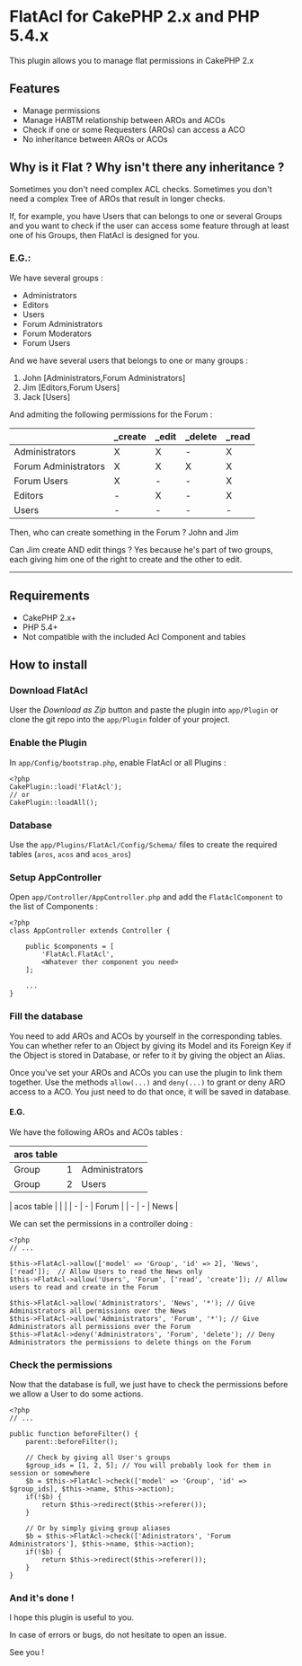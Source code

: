 # FlatAcl for CakePHP 2.x and PHP 5.4.x

This plugin allows you to manage flat permissions in CakePHP 2.x

## Features

*   Manage permissions
*   Manage HABTM relationship between AROs and ACOs
*   Check if one or some Requesters (AROs) can access a ACO
*   No inheritance between AROs or ACOs

## Why is it Flat ? Why isn't there any inheritance ?

Sometimes you don't need complex ACL checks. Sometimes you don't need a complex Tree of AROs that result in longer checks.

If, for example, you have Users that can belongs to one or several Groups and you want to check if the user can access some feature through at least one of his Groups, then FlatAcl is designed for you.

### E.G.:

We have several groups :

*   Administrators
*   Editors
*   Users
*   Forum Administrators
*   Forum Moderators
*   Forum Users

And we have several users that belongs to one or many groups :

1.  John [Administrators,Forum Administrators]
2.  Jim  [Editors,Forum Users]
3.  Jack [Users]

And admiting the following permissions for the Forum :

|                      | _create | _edit | _delete | _read |
|----------------------|---------|-------|---------|-------|
| Administrators       |    X    |   X   |    -    |   X   |
| Forum Administrators |    X    |   X   |    X    |   X   |
| Forum Users          |    X    |   -   |    -    |   X   |
| Editors              |    -    |   X   |    -    |   X   |
| Users                |    -    |   -   |    -    |   -   |

Then, who can create something in the Forum ? John and Jim

Can Jim create AND edit things ? Yes because he's part of two groups, each giving him one of the right to create and the other to edit.

* * * 

## Requirements

*   CakePHP 2.x+
*   PHP 5.4+
*   Not compatible with the included Acl Component and tables

## How to install

### Download FlatAcl

User the _Download as Zip_ button and paste the plugin into `app/Plugin` or clone the git repo into the `app/Plugin` folder of your project.

### Enable the Plugin

In `app/Config/bootstrap.php`, enable FlatAcl or all Plugins :

    <?php
    CakePlugin::load('FlatAcl');
    // or
    CakePlugin::loadAll();

### Database

Use the `app/Plugins/FlatAcl/Config/Schema/` files to create the required tables (`aros`, `acos` and `acos_aros`)

### Setup AppController

Open `app/Controller/AppController.php` and add the `FlatAclComponent` to the list of Components :

    <?php
    class AppController extends Controller {
    
        public $components = [
            'FlatAcl.FlatAcl',
            <Whatever ther component you need>
        ];
    
        ...
    }

### Fill the database

You need to add AROs and ACOs by yourself in the corresponding tables. You can whether refer to an Object by giving its Model and its Foreign Key if the Object is stored in Database, or refer to it by giving the object an Alias.

Once you've set your AROs and ACOs you can use the plugin to link them together. Use the methods `allow(...)` and `deny(...)` to grant or deny ARO access to a ACO. You just need to do that once, it will be saved in database.

#### E.G.

We have the following AROs and ACOs tables :

| aros table |   |                |
|------------|---|----------------|
|   Group    | 1 | Administrators |
|   Group    | 2 | Users          |

| acos table |   |       |
|     -      | - | Forum |
|     -      | - | News  |

We can set the permissions in a controller doing :

    <?php  
    // ...
    
    $this->FlatAcl->allow(['model' => 'Group', 'id' => 2], 'News', ['read']);  // Allow Users to read the News only
    $this->FlatAcl->allow('Users', 'Forum', ['read', 'create']); // Allow users to read and create in the Forum
    
    $this->FlatAcl->allow('Administrators', 'News', '*'); // Give Administrators all permissions over the News
    $this->FlatAcl->allow('Administrators', 'Forum', '*'); // Give Administrators all permissions over the Forum
    $this->FlatAcl->deny('Administrators', 'Forum', 'delete'); // Deny Administrators the permissions to delete things on the Forum

### Check the permissions

Now that the database is full, we just have to check the permissions before we allow a User to do some actions.

    <?php
    // ...
    
    public function beforeFilter() {
        parent::beforeFilter();
    
        // Check by giving all User's groups
        $group_ids = [1, 2, 5]; // You will probably look for them in session or somewhere
        $b = $this->FlatAcl->check(['model' => 'Group', 'id' => $group_ids], $this->name, $this->action);
        if(!$b) {
            return $this->redirect($this->referer());
        }
    
        // Or by simply giving group aliases
        $b = $this->FlatAcl->check(['Adinistrators', 'Forum Administrators'], $this->name, $this->action);
        if(!$b) {
            return $this->redirect($this->referer());
        }
    }

### And it's done !

I hope this plugin is useful to you.

In case of errors or bugs, do not hesitate to open an issue.

See you !

